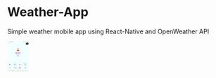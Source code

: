 # Weather-App
Simple weather mobile app using React-Native and OpenWeather API

<img src="./scsh/157014785_1136592920175949_5264554387706672834_n.jpg" style="width:48px; height: 70px"/>

